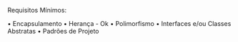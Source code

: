 Requisitos Mínimos:

• Encapsulamento 
• Herança - Ok
• Polimorfismo
• Interfaces e/ou Classes Abstratas
• Padrões de Projeto

